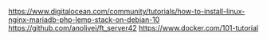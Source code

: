 https://www.digitalocean.com/community/tutorials/how-to-install-linux-nginx-mariadb-php-lemp-stack-on-debian-10
https://github.com/anolivei/ft_server42
https://www.docker.com/101-tutorial

